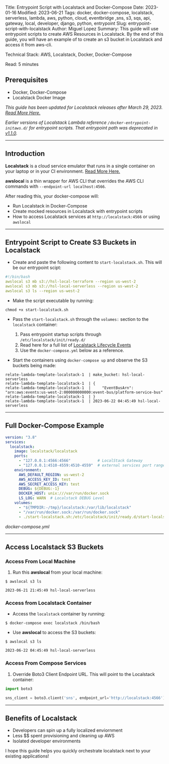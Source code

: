 Title: Entrypoint Script with Localstack and Docker-Compose
Date: 2023-01-16
Modified: 2023-06-21
Tags: docker, docker-compose, localstack, serverless, lambda, aws, python, cloud, eventbridge ,sns, s3, sqs, api, gateway, local, developer, django, python, entrypoint
Slug: entrypoint-script-with-localstack
Author: Miguel Lopez
Summary: This guide will use entrypoint scripts to create AWS Resources in Localstack. By the end of this guide, you will have an example of to create an s3 bucket in Localstack and access it from aws-cli. 

Technical Stack: AWS, Localstack, Docker, Docker-Compose

Read: 5 minutes

## Prerequisites 

- Docker, Docker-Compose
- Localstack Docker Image 

_This guide has been updated for Localstack releases after March 29, 2023. [Read More Here.](https://discuss.localstack.cloud/t/new-lambda-implementation-in-localstack-2-0/258)_

_Earlier versions of Localstack Lambda reference `/docker-entrypoint-initaws.d/` for entrypoint scripts. That entrypoint path was deprecated in [v1.1.0](https://github.com/localstack/localstack/releases/tag/v1.1.0)._

---

## Introduction

**Localstack** is a cloud service emulator that runs in a single container on your laptop or in your CI environment. [Read More Here.](https://docs.localstack.cloud/getting-started/?__hstc=108988063.4c3716ab9432d996297196d8a59201a6.1673401275754.1673401275754.1673907003067.2&__hssc=108988063.1.1673907003067&__hsfp=1395183370)

**awslocal** is a thin wrapper for AWS CLI that overrides the AWS CLI commands with `--endpoint-url localhost:4566`.

After reading this, your docker-compose will: 

- Run Localstack in Docker-Compose
- Create mocked resources in Localstack with entrypoint scripts
- How to access Localstack services at `http://localstack:4566` or using `awslocal`

---

## Entrypoint Script to Create S3 Buckets in Localstack

-  Create and paste the following content to `start-localstack.sh`. This will be our entrypoint scipt: 
```yml
#!/bin/bash
awslocal s3 mb s3://hsl-local-terraform --region us-west-2
awslocal s3 mb s3://hsl-local-serverless --region us-west-2
awslocal s3 ls --region us-west-2
```
- Make the script executable by running:
```
chmod +x start-localstack.sh
```

- Pass the `start-localstack.sh` through the `volumes:` section to the  `localstack` container:
    1. Pass entrypoint startup scripts through `/etc/localstack/init/ready.d/`
    2. Read here for a full list of [Localstack Lifecycle Events](https://docs.localstack.cloud/references/init-hooks/)
    3. Use the `docker-compose.yml` below as a reference.

- Start the containers using `docker-compose up` and observe the S3 buckets being made:
```
relate-lambda-template-localstack-1  | make_bucket: hsl-local-serverless
relate-lambda-template-localstack-1  | {
relate-lambda-template-localstack-1  |     "EventBusArn": "arn:aws:events:us-west-2:000000000000:event-bus/platform-service-bus"
relate-lambda-template-localstack-1  | }
relate-lambda-template-localstack-1  | 2023-06-22 04:45:49 hsl-local-serverless
```

---

## Full Docker-Compose Example
```yml
version: "3.8" 
services:
  localstack:
    image: localstack/localstack
    ports:
      - "127.0.0.1:4566:4566"            # LocalStack Gateway
      - "127.0.0.1:4510-4559:4510-4559"  # external services port range
    environment:
      AWS_DEFAULT_REGION: us-west-2
      AWS_ACCESS_KEY_ID: test
      AWS_SECRET_ACCESS_KEY: test
      DEBUG: ${DEBUG:-1}
      DOCKER_HOST: unix:///var/run/docker.sock
      LS_LOG: WARN  # Localstack DEBUG Level    
    volumes:
      - "${TMPDIR:-/tmp}/localstack:/var/lib/localstack"
      - "/var/run/docker.sock:/var/run/docker.sock"
      - ./start-localstack.sh:/etc/localstack/init/ready.d/start-localstack.sh
```
_docker-compose.yml_


---

## Access Localstack S3 Buckets 

### Access From Local Machine

1. Run this **awslocal** from your local machine:
```
$ awslocal s3 ls

2023-06-21 21:45:49 hsl-local-serverless
```

### Access from Localstack Container

-  Access the `localstack` container by running:
```
$ docker-compose exec localstack /bin/bash
```

-  Use **awslocal** to access the S3 buckets:
```
$ awslocal s3 ls

2023-06-22 04:45:49 hsl-local-serverless
```

### Access From Compose Services

1. Override Boto3 Client Endpoint URL. This will point to the Localstack container:
```python
import boto3

sns_client = boto3.client('sns', endpoint_url='http://localstack:4566')
```

---

## Benefits of Localstack

- Developers can spin up a fully localized enviornment
- Less $$ spent provisioning and cleaning up AWS
- Isolated developer environments

I hope this guide helps you quickly orchestrate localstack next to your existing applications!